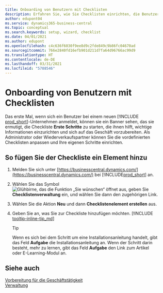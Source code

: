 ```yaml
---
title: Onboarding von Benutzern mit Checklisten
description: Erfahren Sie, wie Sie Checklisten einrichten, die Benutzern den Einstieg in Business Central erleichtern.
author: edupont04
ms.service: dynamics365-business-central
ms.topic: conceptual
ms.search.keywords: setup, wizard, checklist
ms.date: 04/01/2021
ms.author: edupont
ms.openlocfilehash: c4c636f6030f9ee8d9c2fde849c9b86fc04670ad
ms.sourcegitcommit: 766e2840fd16efb901d211d7fa64d96766ac99d9
ms.translationtype: HT
ms.contentlocale: de-DE
ms.lasthandoff: 03/31/2021
ms.locfileid: "5788546"
---
```

# <a name="onboard-users-with-checklists"></a>Onboarding von Benutzern mit Checklisten

Das erste Mal, wenn sich ein Benutzer bei einem neuen [!INCLUDE [prod_short](includes/prod_short.md)]-Unternehmen anmeldet, können sie ein Banner sehen, das sie ermutigt, die Checkliste **Erste Schritte** zu starten, die ihnen hilft, wichtige Informationen einzurichten und sich auf das Geschäft vorzubereiten. Als Administrator oder Wiederverkaufspartner können Sie die vordefinierten Checklisten anpassen und Ihre eigenen Schritte einrichten.

## <a name="to-add-an-item-to-the-checklist"></a>So fügen Sie der Checkliste ein Element hinzu

1. Melden Sie sich unter [https://businesscentral.dynamics.com/](https://businesscentral.dynamics.com/) bei [!INCLUDE[prod_short](includes/prod_short.md)] an.

2. Wählen Sie das Symbol ![Glühbirne, das die Funktion „Sie wünschen“ öffnet](media/ui-search/search_small.png "Was möchten Sie tun?") aus, geben Sie **Checklistenverwaltung** ein, und wählen Sie dann den zugehörigen Link.  

3. Wählen Sie die Aktion **Neu** und dann **Checklistenelement erstellen** aus.  

4. Geben Sie an, was Sie zur Checkliste hinzufügen möchten. [!INCLUDE [tooltip-inline-tip_md](includes/tooltip-inline-tip_md.md)]

    > [!TIP]
    > Wenn es sich bei dem Schritt um eine Installationsanleitung handelt, gibt das Feld **Aufgabe** die Installationsanleitung an. Wenn der Schritt darin besteht, mehr zu lernen, gibt das Feld **Aufgabe** den Link zum Artikel oder E-Learning-Modul an.

## <a name="see-also"></a>Siehe auch

[Vorbereitung für die Geschäftstätigkeit](ui-get-ready-business.md)  
[Verwaltung](admin-setup-and-administration.md)  
